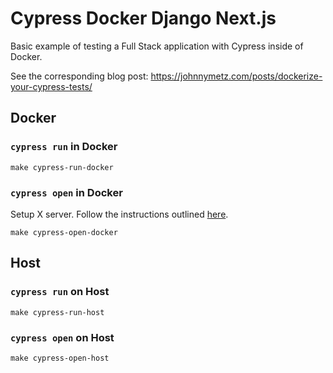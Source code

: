 # Cypress Docker Django Next.js

Basic example of testing a Full Stack application with Cypress inside of Docker.

See the corresponding blog post: https://johnnymetz.com/posts/dockerize-your-cypress-tests/

## Docker

### `cypress run` in Docker

```
make cypress-run-docker
```

### `cypress open` in Docker

Setup X server. Follow the instructions outlined [here](https://dev.johnnymetz.com/posts/dockerize-your-cypress-tests/#setup-x-server).

```
make cypress-open-docker
```

## Host

### `cypress run` on Host

```
make cypress-run-host
```

### `cypress open` on Host

```
make cypress-open-host
```
